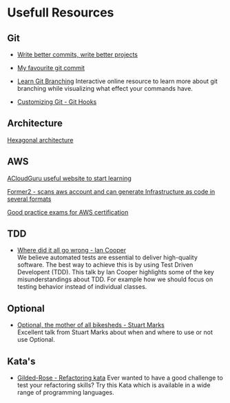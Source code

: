 # Usefull Resources

## Git
- [Write better commits, write better projects](https://github.blog/2022-06-30-write-better-commits-build-better-projects/)

- [My favourite git commit](https://dhwthompson.com/2019/my-favourite-git-commit)

- [Learn Git Branching](https://learngitbranching.js.org/)
Interactive online resource to learn more about git branching while visualizing what effect your commands have.

- [Customizing Git - Git Hooks](https://git-scm.com/book/en/v2/Customizing-Git-Git-Hooks)


## Architecture
[Hexagonal architecture](https://medium.com/ssense-tech/hexagonal-architecture-there-are-always-two-sides-to-every-story-bc0780ed7d9c)


## AWS
[ACloudGuru useful website to start learning](https://acloudguru.com/)

[Former2 - scans aws account and can generate Infrastructure as code in several formats](https://former2.com/)


[Good practice exams for AWS certification](https://www.udemy.com/user/jonjonbonso/)

## TDD
- [Where did it all go wrong - Ian Cooper](https://www.youtube.com/watch?v=EZ05e7EMOLM)  
We believe automated tests are essential to deliver high-quality software.
The best way to achieve this is by using Test Driven Developent (TDD).
This talk by Ian Cooper highlights some of the key misunderstandings about TDD.
For example how we should focus on testing behavior instead of individual classes.

## Optional
- [Optional, the mother of all bikesheds - Stuart Marks](https://www.youtube.com/watch?v=Ej0sss6cq14)  
Excellent talk from Stuart Marks about when and where to use or not use Optional.

## Kata's
- [Gilded-Rose - Refactoring kata](https://github.com/emilybache/GildedRose-Refactoring-Kata)
Ever wanted to have a good challenge to test your refactoring skills? Try this Kata which is available in a wide range of programming languages. 
